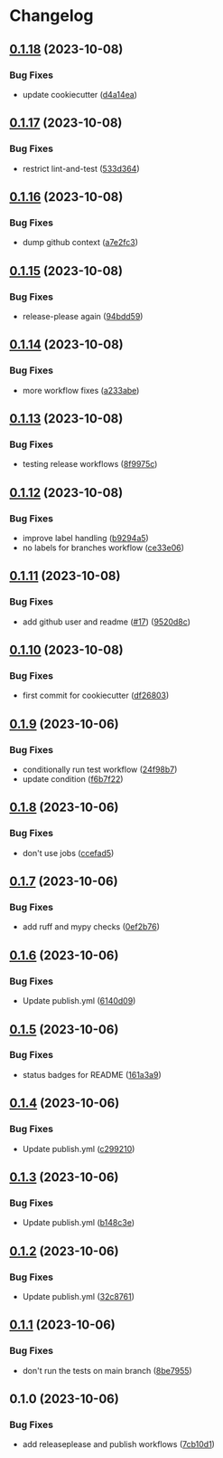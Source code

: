 # Changelog

## [0.1.18](https://github.com/fretboarder/citemplate/compare/v0.1.17...v0.1.18) (2023-10-08)


### Bug Fixes

* update cookiecutter ([d4a14ea](https://github.com/fretboarder/citemplate/commit/d4a14ea9bce35b1cdd681fbbf1225d36a19a2ab4))

## [0.1.17](https://github.com/fretboarder/citemplate/compare/v0.1.16...v0.1.17) (2023-10-08)


### Bug Fixes

* restrict lint-and-test ([533d364](https://github.com/fretboarder/citemplate/commit/533d364cfcb5de38310e620630241db1b6e3f360))

## [0.1.16](https://github.com/fretboarder/citemplate/compare/v0.1.15...v0.1.16) (2023-10-08)


### Bug Fixes

* dump github context ([a7e2fc3](https://github.com/fretboarder/citemplate/commit/a7e2fc379dc8366e2b5324851e4214679cff3f6b))

## [0.1.15](https://github.com/fretboarder/citemplate/compare/v0.1.14...v0.1.15) (2023-10-08)


### Bug Fixes

* release-please again ([94bdd59](https://github.com/fretboarder/citemplate/commit/94bdd590b4c68b64f94a7d9d7437a15325900cf3))

## [0.1.14](https://github.com/fretboarder/citemplate/compare/v0.1.13...v0.1.14) (2023-10-08)


### Bug Fixes

* more workflow fixes ([a233abe](https://github.com/fretboarder/citemplate/commit/a233abeb4b33b0e8b8b245d93c4031b1613691fd))

## [0.1.13](https://github.com/fretboarder/citemplate/compare/v0.1.12...v0.1.13) (2023-10-08)


### Bug Fixes

* testing release workflows ([8f9975c](https://github.com/fretboarder/citemplate/commit/8f9975ce301aff633b164c91c464c90de746a263))

## [0.1.12](https://github.com/fretboarder/citemplate/compare/v0.1.11...v0.1.12) (2023-10-08)


### Bug Fixes

* improve label handling ([b9294a5](https://github.com/fretboarder/citemplate/commit/b9294a512398d0a75d12b29709526edf6f932722))
* no labels for branches workflow ([ce33e06](https://github.com/fretboarder/citemplate/commit/ce33e061f7a501d2d096ebc4199291236f33c1a6))

## [0.1.11](https://github.com/fretboarder/citemplate/compare/v0.1.10...v0.1.11) (2023-10-08)


### Bug Fixes

* add github user and readme ([#17](https://github.com/fretboarder/citemplate/issues/17)) ([9520d8c](https://github.com/fretboarder/citemplate/commit/9520d8cab75f3b6126efc19d5bb82a688e344e7b))

## [0.1.10](https://github.com/fretboarder/citemplate/compare/v0.1.9...v0.1.10) (2023-10-08)


### Bug Fixes

* first commit for cookiecutter ([df26803](https://github.com/fretboarder/citemplate/commit/df26803bc51c34188002be985f6ad223b0e352c5))

## [0.1.9](https://github.com/fretboarder/citemplate/compare/v0.1.8...v0.1.9) (2023-10-06)


### Bug Fixes

* conditionally run test workflow ([24f98b7](https://github.com/fretboarder/citemplate/commit/24f98b718809fd3bf59c627a3a4d8bc4f39f1c76))
* update condition ([f6b7f22](https://github.com/fretboarder/citemplate/commit/f6b7f22d98eebcf758480c1406a28941ee1e9368))

## [0.1.8](https://github.com/fretboarder/citemplate/compare/v0.1.7...v0.1.8) (2023-10-06)


### Bug Fixes

* don't use jobs ([ccefad5](https://github.com/fretboarder/citemplate/commit/ccefad56adca6d324fbc54e66a23cc5c361afe74))

## [0.1.7](https://github.com/fretboarder/citemplate/compare/v0.1.6...v0.1.7) (2023-10-06)


### Bug Fixes

* add ruff and mypy checks ([0ef2b76](https://github.com/fretboarder/citemplate/commit/0ef2b7602c08206e54ea04a612300c07125a7403))

## [0.1.6](https://github.com/fretboarder/citemplate/compare/v0.1.5...v0.1.6) (2023-10-06)


### Bug Fixes

* Update publish.yml ([6140d09](https://github.com/fretboarder/citemplate/commit/6140d0942ea09cf60bd01c1144490267592e45e0))

## [0.1.5](https://github.com/fretboarder/citemplate/compare/v0.1.4...v0.1.5) (2023-10-06)


### Bug Fixes

* status badges for README ([161a3a9](https://github.com/fretboarder/citemplate/commit/161a3a9194688e03fd645d684e6e2b30835a8db4))

## [0.1.4](https://github.com/fretboarder/citemplate/compare/v0.1.3...v0.1.4) (2023-10-06)


### Bug Fixes

* Update publish.yml ([c299210](https://github.com/fretboarder/citemplate/commit/c299210038ed068728a4cfaf6bf3cac9ca71a850))

## [0.1.3](https://github.com/fretboarder/citemplate/compare/v0.1.2...v0.1.3) (2023-10-06)


### Bug Fixes

* Update publish.yml ([b148c3e](https://github.com/fretboarder/citemplate/commit/b148c3e25c9cdbdfbcbb8bc655e666155a4f9583))

## [0.1.2](https://github.com/fretboarder/citemplate/compare/v0.1.1...v0.1.2) (2023-10-06)


### Bug Fixes

* Update publish.yml ([32c8761](https://github.com/fretboarder/citemplate/commit/32c8761daa3c7f5c21efc046a7dd99fd2d79970a))

## [0.1.1](https://github.com/fretboarder/citemplate/compare/v0.1.0...v0.1.1) (2023-10-06)


### Bug Fixes

* don't run the tests on main branch ([8be7955](https://github.com/fretboarder/citemplate/commit/8be79554bd7a4549993f662530fbfc8040c725b8))

## 0.1.0 (2023-10-06)


### Bug Fixes

* add releaseplease and publish workflows ([7cb10d1](https://github.com/fretboarder/citemplate/commit/7cb10d16efca623b6254479e1f805a5042caa8ed))

